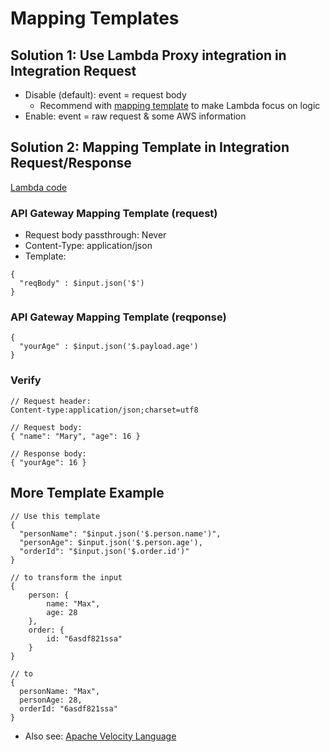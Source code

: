 # Mapping Templates

## Solution 1: Use Lambda Proxy integration in Integration Request

- Disable (default): event = request body
  - Recommend with [mapping template](https://docs.aws.amazon.com/apigateway/latest/developerguide/api-gateway-mapping-template-reference.html) to make Lambda focus on logic
- Enable: event = raw request & some AWS information

## Solution 2: Mapping Template in Integration Request/Response

[Lambda code](lambda/kalin-compare_yourself-create_comparison/index.js)

### API Gateway Mapping Template (request)

- Request body passthrough: Never
- Content-Type: application/json
- Template:

```
{
  "reqBody" : $input.json('$')
}
```

### API Gateway Mapping Template (reqponse)

```
{
  "yourAge" : $input.json('$.payload.age')
}
```

### Verify

```
// Request header:
Content-type:application/json;charset=utf8

// Request body:
{ "name": "Mary", "age": 16 }

// Response body:
{ "yourAge": 16 }
```

## More Template Example

```
// Use this template
{
  "personName": "$input.json('$.person.name')",
  "personAge": $input.json('$.person.age'),
  "orderId": "$input.json('$.order.id')"
}

// to transform the input
{
    person: {
        name: "Max",
        age: 28
    },
    order: {
        id: "6asdf821ssa"
    }
}

// to
{
  personName: "Max",
  personAge: 28,
  orderId: "6asdf821ssa"
}

```

- Also see: [Apache Velocity Language](http://velocity.apache.org/)
